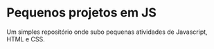 # Pequenos projetos em JS

<p>Um simples repositório onde subo pequenas atividades de Javascript, HTML e CSS.</p>